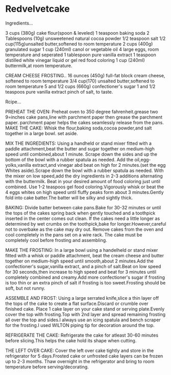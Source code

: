 # Redvelvetcake

Ingredients...

3 cups (380g) cake flour(spoon & leveled)
1 teaspoon baking soda
2 Tablespoons (10g) unsweetened natural cocoa powder
1/2 teaspoon salt
1/2 cup(115g)unsalted butter,softened to room temperature
2 cups (400g) granulated sugar
1 cup (240ml) canol or vegetable oil
4 large eggs, room temperature and seperated
1 tablespoon pure vanilla extract
1 teaspoon distilled white vinegar
liquid or gel red food coloring
1 cup (240ml) buttermilk,at room temperature.

CREAM CHEESE FROSTING..
 16 ounces (450g) full-fat block cream cheese, softened to room temperature
 3/4 cup(170) unsalted butter,softened to room temperature
 5 and 1/2 cups (660g) confectioner's sugar
 1 and 1/2 teaspoos pure vanilla extract
 pinch of salt, to taste.

Rcipe...

PREHEAT THE OVEN:
Preheat oven to 350 degree fahrenheit.grease two 9=inches cake pans,line with parchment paper 
then grease the parchment paper. parchment paper helps the cakes seamlessly release from the pans.
MAKE THE CAKE:
Whisk the flour,baking soda,cocoa powder,and salt together in a large bowl. set aside.

MIX THE INGREDIENTS:
Using a handheld or stand mixer fitted with a paddle attachment,beat the butter and sugar together on medium-high speed until 
combined,about 1 minute. Scrape down the sides and up the bottom of the bowl with a rubber spatula as needed. Add the oil,egg-
yolks,vanilla extract,and vinegar abd beat on high for 2 minutes.(set the egg Whites aside).Scrape down the bowl with a rubber 
spatula as needed.
With the mixer on low speed,add the dry ingredients in 2-3 additions alternating with the buttermilk. Beat in your desired amount
of food coloring just until combined. Use 1-2 teaspoos gel food coloring.Vigorously whisk or beat the 4 eggs whites on high speed 
until fluffy peaks form about 3 minutes.Gently fold into cake batter.The batter will be silky and sightly thick.

BAKING:
Divide batter between cake pans.Bake for 30-32 minutes or until the tops of the cakes spring back when gently touched and 
a toothpick inserted in the center comes out clean. If the cakes need a little longer as determined by wet crumbs on the 
toothpick,bake for longer.However,careful not to overbake as the cake may dry out. Remove cakes from the oven and cool completely 
in the pans set on a wire rack. The cake must be completely cool before frosting and assembling.

MAKE THE FROSTING:
In a large bowl using a handelheld or stand mixer fitted with a whisk or paddle attachment, beat the cream cheese and butter together 
on medium-high speed until smooth,about 2 minutes.Add the confectioner's sugar,vanilla extract, and a pinch of salt.Beat on low speed 
for 30 seconds,then increase to high speed and beat for 3 minutes until completely combined and creamy.Add more confectioner's sugar 
if frosting is too thin or an extra pinch of salt if frosting is too sweet.Frosting should be soft, but not runny.

ASSEMBLE AND FROST:
Using a large serrated knife,slice a thin layer off the tops of the cake to create a flat surface.Discard or crumble over finished cake.
Place 1 cake layer on your cake stand or serving plate.Evenly cover the top with frosting.Top with 2nd layer and spread remaining frosting 
all over the top and sides.I always use an icing spatula and bench scraper for the frosting.I used WILTON piping tip for decoration around 
the top.

REFRIGERATE THE CAKE:
Refrigerate the cake for atleast 30-60 minutes before slicing.This helps the cake hold its shape when cutting.

 THE  LEFT OVER CAKE:
Cover the left over cake tightly and store in the refrigerator for 5 days.Frosted cake or unfrosted cake layers can be frozen up to 2-3 months.
Thaw overnight in the refrigerator and bring to room temperature before serving/decorating.

